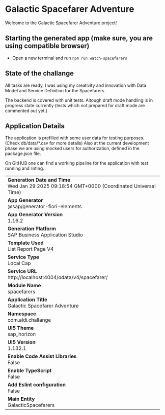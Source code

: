 # Galactic Spacefarer Adventure
Welcome to the Galactic Spacefarer Adventure project!

## Starting the generated app (make sure, you are using compatible browser)
- Open a new terminal and run `npm run watch-spacefarers`

## State of the challange
All tasks are ready, I was using my creativity and innovation with Data Model and Service Definition for the Spacefarers.

The backend is covered with unit tests. Altough draft mode handling is in progress state currently (tests which not prepared for draft mode are commented out yet.)

## Application Details
The application is prefilled with some user data for testing purposes. (Check db/data/*.csv for more details)
Also at the current development phase we are using mocked users for authorization, defined in the package.json file.

On GitHUB one can find a working pipeline for the application with test running and linting.

|               |
| ------------- |
|**Generation Date and Time**<br>Wed Jan 29 2025 09:18:54 GMT+0000 (Coordinated Universal Time)|
|**App Generator**<br>@sap/generator-fiori-elements|
|**App Generator Version**<br>1.16.2|
|**Generation Platform**<br>SAP Business Application Studio|
|**Template Used**<br>List Report Page V4|
|**Service Type**<br>Local Cap|
|**Service URL**<br>http://localhost:4004/odata/v4/spacefarer/|
|**Module Name**<br>spacefarers|
|**Application Title**<br>Galactic Spacefarer Adventure|
|**Namespace**<br>com.aldi.challange|
|**UI5 Theme**<br>sap_horizon|
|**UI5 Version**<br>1.132.1|
|**Enable Code Assist Libraries**<br>False|
|**Enable TypeScript**<br>False|
|**Add Eslint configuration**<br>False|
|**Main Entity**<br>GalacticSpacefarers|
